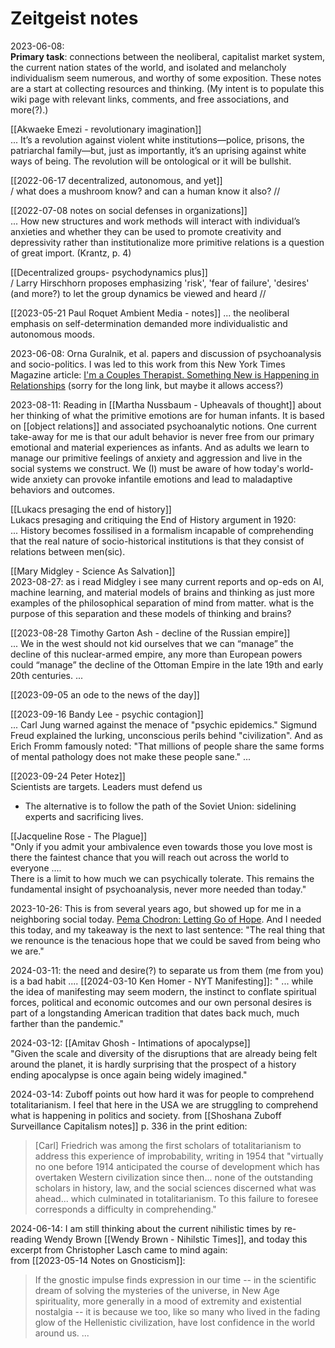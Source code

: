 # Zeitgeist notes

2023-06-08:  
**Primary task**: connections between the neoliberal, capitalist market system, the current nation states of the world, and isolated and melancholy individualism seem numerous, and worthy of some exposition. These notes are a start at collecting resources and thinking. (My intent is to populate this wiki page with relevant links, comments, and free associations, and more(?).)  

[[Akwaeke Emezi - revolutionary imagination]]  
... It’s a revolution against violent white institutions—police, prisons, the patriarchal family—but, just as importantly, it’s an uprising against white ways of being. The revolution will be ontological or it will be bullshit.

[[2022-06-17 decentralized, autonomous, and yet]]  
/ what does a mushroom know? and can a human know it also? //  

[[2022-07-08 notes on social defenses in organizations]]  
... How new structures and work methods will interact with individual’s anxieties and whether they can be used to promote creativity and depressivity rather than institutionalize more primitive relations is a question of great import. (Krantz, p. 4)

[[Decentralized groups- psychodynamics plus]]  
/ Larry Hirschhorn proposes emphasizing 'risk', 'fear of failure', 'desires' (and more?) to let the group dynamics be viewed and heard //  

[[2023-05-21 Paul Roquet Ambient Media - notes]] 
 ... the neoliberal emphasis on self-determination demanded more individualistic and autonomous moods.  

2023-06-08: Orna Guralnik, et al. papers and discussion of psychoanalysis and socio-politics. I was led to this work from this New York Times Magazine article: [I'm a Couples Therapist. Something New is Happening in Relationships](https://www.nytimes.com/2023/05/16/magazine/couples-therapy-orna-guralnik.html?unlocked_article_code=SrhQ0W_pQmmGW9pFFD2UFnf4PUoXNpARLrfaDSignktViv_udZutMk7t5z4cALGUp1sxwNbwSHHOJ1z3AqU9pjlNVGLJA-YXrcmJ8O1S6IH9UWUkOkcxplBY6cuy9ptkyUHd5Lg7ctRpGVkuM4sEM5r2fIqaR5jFnTYp0VN8XBf3VtogvI-_tIw6IXYlIyH_MF339-WBbb5EPTWTbTBYfCVQWRY0OQNxDroctr58VR6vHJo74TbnWt2GRv1H1uB1lT5n_FnXjD-BJLr9cQsmimlWAbATOo9Whp-DTQ4-KiWaJ1-D5YsyiNsy5Ro2500P34QmCEWH-wlsCeiW5Lyzy54y9Top_8CJ&smid=url-share)  (sorry for the long link, but maybe it allows access?)  

2023-08-11: Reading in [[Martha Nussbaum - Upheavals of thought]] about her thinking of what the primitive emotions are for human infants. It is based on [[object relations]] and associated psychoanalytic notions. One current take-away for me is that our adult behavior is never free from our primary emotional and material experiences as infants. And as adults we learn to manage our primitive feelings of anxiety and aggression and live in the social systems we construct. We (I) must be aware of how today's world-wide anxiety can provoke infantile emotions and lead to maladaptive behaviors and outcomes.  

[[Lukacs presaging the end of history]]  
Lukacs presaging and critiquing the End of History argument in 1920:  
... History becomes fossilised in a formalism incapable of comprehending that the real nature of socio-historical institutions is that they consist of relations between men(sic).

[[Mary Midgley - Science As Salvation]]  
2023-08-27: as i read Midgley i see many current reports and op-eds on AI, machine learning, and material models of brains and thinking as just more examples of the philosophical separation of mind from matter. what is the purpose of this separation and these models of thinking and brains?  

[[2023-08-28 Timothy Garton Ash - decline of the Russian empire]]  
... We in the west should not kid ourselves that we can “manage” the decline of this nuclear-armed empire, any more than European powers could “manage” the decline of the Ottoman Empire in the late 19th and early 20th centuries. ...

[[2023-09-05 an ode to the news of the day]]  

[[2023-09-16 Bandy Lee - psychic contagion]]  
...  Carl Jung warned against the menace of "psychic epidemics." Sigmund Freud explained the lurking, unconscious perils behind "civilization". And as Erich Fromm famously noted: "That millions of people share the same forms of mental pathology does not make these people sane." ...

[[2023-09-24 Peter Hotez]]  
Scientists are targets. Leaders must defend us  
 - The alternative is to follow the path of the Soviet Union: sidelining experts and sacrificing lives.   

[[Jacqueline Rose - The Plague]]  
"Only if you admit your ambivalence even towards those you love most is there the faintest chance that you will reach out across the world to everyone ....  
There is a limit to how much we can psychically tolerate. This remains the fundamental insight of psychoanalysis, never more needed than today."   

2023-10-26: This is from several years ago, but showed up for me in a neighboring social today. [Pema Chodron: Letting Go of Hope](https://thedewdrop.org/2019/08/26/letting-go-of-hope-pema-chodron/). And I needed this today, and my takeaway is the next to last sentence: "The real thing that we renounce is the tenacious hope that we could be saved from being who we are."  

2024-03-11: the need and desire(?) to separate us from them (me from you) is a bad habit ....
[[2024-03-10 Ken Homer - NYT Manifesting]]:
" ... while the idea of manifesting may seem modern, the instinct to conflate spiritual forces, political and economic outcomes and our own personal desires is part of a longstanding American tradition that dates back much, much farther than the pandemic."  

2024-03-12: [[Amitav Ghosh - Intimations of apocalypse]]  
"Given the scale and diversity of the disruptions that are already being felt around the planet, it is hardly surprising that the prospect of a history ending apocalypse is once again being widely imagined."  

2024-03-14: Zuboff points out how hard it was for people to comprehend totalitarianism. I feel that here in the USA we are struggling to comprehend what is happening in politics and society.
from [[Shoshana Zuboff Surveillance Capitalism notes]] p. 336 in the print edition:  
> \[Carl\] Friedrich was among the first scholars of totalitarianism to address this experience of improbability, writing in 1954 that "virtually no one before 1914 anticipated the course of development which has overtaken Western civilization since then... none of the outstanding scholars in history, law, and the social sciences discerned what was ahead... which culminated in totalitarianism. To this failure to foresee corresponds a difficulty in comprehending."  

2024-06-14: I am still thinking about the current nihilistic times by re-reading Wendy Brown [[Wendy Brown - Nihilstic Times]], and today this excerpt from Christopher Lasch came to mind again:  
from [[2023-05-14 Notes on Gnosticism]]:  
 > If the gnostic impulse finds expression in our time -- in the scientific dream of solving the mysteries of the universe, in New Age spirituality, more generally in a mood of extremity and existential nostalgia -- it is because we too, like so many who lived in the fading glow of the Hellenistic civilization, have lost confidence in the world around us. ...  










